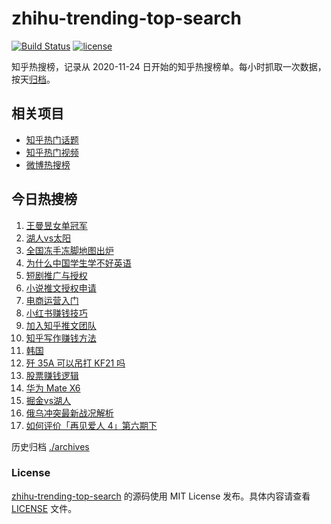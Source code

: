 # zhihu-trending-top-search

[![Build Status](https://github.com/justjavac/zhihu-trending-top-search/workflows/ci/badge.svg?branch=main)](https://github.com/justjavac/zhihu-trending-top-search/actions)
[![license](https://img.shields.io/github/license/justjavac/zhihu-trending-top-search)](https://github.com/justjavac/zhihu-trending-top-search/blob/main/LICENSE)

知乎热搜榜，记录从 2020-11-24 日开始的知乎热搜榜单。每小时抓取一次数据，按天[归档](./archives)。

## 相关项目

- [知乎热门话题](https://github.com/justjavac/zhihu-trending-hot-questions)
- [知乎热门视频](https://github.com/justjavac/zhihu-trending-hot-video)
- [微博热搜榜](https://github.com/justjavac/weibo-trending-hot-search)

## 今日热搜榜

<!-- BEGIN -->
<!-- 最后更新时间 Thu Nov 28 2024 20:19:26 GMT+0800 (China Standard Time) -->

1. [王曼昱女单冠军](https://www.zhihu.com/search?q=%E7%8E%8B%E6%9B%BC%E6%98%B1%E5%A5%B3%E5%8D%95%E5%86%A0%E5%86%9B)
1. [湖人vs太阳](https://www.zhihu.com/search?q=%E6%B9%96%E4%BA%BAvs%E5%A4%AA%E9%98%B3)
1. [全国冻手冻脚地图出炉](https://www.zhihu.com/search?q=%E5%85%A8%E5%9B%BD%E5%86%BB%E6%89%8B%E5%86%BB%E8%84%9A%E5%9C%B0%E5%9B%BE%E5%87%BA%E7%82%89)
1. [为什么中国学生学不好英语](https://www.zhihu.com/search?q=%E4%B8%BA%E4%BB%80%E4%B9%88%E4%B8%AD%E5%9B%BD%E5%AD%A6%E7%94%9F%E5%AD%A6%E4%B8%8D%E5%A5%BD%E8%8B%B1%E8%AF%AD)
1. [短剧推广与授权](https://www.zhihu.com/search?q=%E7%9F%AD%E5%89%A7%E6%8E%A8%E5%B9%BF%E4%B8%8E%E6%8E%88%E6%9D%83)
1. [小说推文授权申请](https://www.zhihu.com/search?q=%E5%B0%8F%E8%AF%B4%E6%8E%A8%E6%96%87%E6%8E%88%E6%9D%83%E7%94%B3%E8%AF%B7)
1. [电商运营入门](https://www.zhihu.com/search?q=%E7%94%B5%E5%95%86%E8%BF%90%E8%90%A5%E5%85%A5%E9%97%A8)
1. [小红书赚钱技巧](https://www.zhihu.com/search?q=%E5%B0%8F%E7%BA%A2%E4%B9%A6%E8%B5%9A%E9%92%B1%E6%8A%80%E5%B7%A7)
1. [加入知乎推文团队](https://www.zhihu.com/search?q=%E5%8A%A0%E5%85%A5%E7%9F%A5%E4%B9%8E%E6%8E%A8%E6%96%87%E5%9B%A2%E9%98%9F)
1. [知乎写作赚钱方法](https://www.zhihu.com/search?q=%E7%9F%A5%E4%B9%8E%E5%86%99%E4%BD%9C%E8%B5%9A%E9%92%B1%E6%96%B9%E6%B3%95)
1. [韩国](https://www.zhihu.com/search?q=%E9%9F%A9%E5%9B%BD)
1. [歼 35A 可以吊打 KF21 吗](https://www.zhihu.com/search?q=%E6%AD%BC%2035A%20%E5%8F%AF%E4%BB%A5%E5%90%8A%E6%89%93%20KF21%20%E5%90%97)
1. [股票赚钱逻辑](https://www.zhihu.com/search?q=%E8%82%A1%E7%A5%A8%E8%B5%9A%E9%92%B1%E9%80%BB%E8%BE%91)
1. [华为 Mate X6](https://www.zhihu.com/search?q=%E5%8D%8E%E4%B8%BA%20Mate%20X6)
1. [掘金vs湖人](https://www.zhihu.com/search?q=%E6%8E%98%E9%87%91vs%E6%B9%96%E4%BA%BA)
1. [俄乌冲突最新战况解析](https://www.zhihu.com/search?q=%E4%BF%84%E4%B9%8C%E5%86%B2%E7%AA%81%E6%9C%80%E6%96%B0%E6%88%98%E5%86%B5%E8%A7%A3%E6%9E%90)
1. [如何评价「再见爱人 4」第六期下](https://www.zhihu.com/search?q=%E5%A6%82%E4%BD%95%E8%AF%84%E4%BB%B7%E3%80%8C%E5%86%8D%E8%A7%81%E7%88%B1%E4%BA%BA%204%E3%80%8D%E7%AC%AC%E5%85%AD%E6%9C%9F%E4%B8%8B)

<!-- END -->

历史归档 [./archives](./archives)

### License

[zhihu-trending-top-search](https://github.com/justjavac/zhihu-trending-top-search) 的源码使用 MIT License
发布。具体内容请查看 [LICENSE](./LICENSE) 文件。
